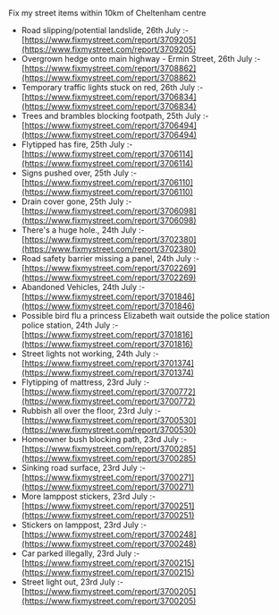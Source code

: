 Fix my street items within 10km of Cheltenham centre

<!-- fix_marker starts -->

- Road slipping/potential landslide, 26th July :- [https://www.fixmystreet.com/report/3709205](https://www.fixmystreet.com/report/3709205)
- Overgrown hedge onto main highway - Ermin Street, 26th July :- [https://www.fixmystreet.com/report/3708862](https://www.fixmystreet.com/report/3708862)
- Temporary traffic lights stuck on red, 26th July :- [https://www.fixmystreet.com/report/3706834](https://www.fixmystreet.com/report/3706834)
- Trees and brambles blocking footpath, 25th July :- [https://www.fixmystreet.com/report/3706494](https://www.fixmystreet.com/report/3706494)
- Flytipped has fire, 25th July :- [https://www.fixmystreet.com/report/3706114](https://www.fixmystreet.com/report/3706114)
- Signs pushed over, 25th July :- [https://www.fixmystreet.com/report/3706110](https://www.fixmystreet.com/report/3706110)
- Drain cover gone, 25th July :- [https://www.fixmystreet.com/report/3706098](https://www.fixmystreet.com/report/3706098)
- There's a huge hole., 24th July :- [https://www.fixmystreet.com/report/3702380](https://www.fixmystreet.com/report/3702380)
- Road safety barrier missing a panel, 24th July :- [https://www.fixmystreet.com/report/3702269](https://www.fixmystreet.com/report/3702269)
- Abandoned Vehicles, 24th July :- [https://www.fixmystreet.com/report/3701846](https://www.fixmystreet.com/report/3701846)
- Possible bird flu a princess Elizabeth wait outside the police station police station, 24th July :- [https://www.fixmystreet.com/report/3701816](https://www.fixmystreet.com/report/3701816)
- Street lights not working, 24th July :- [https://www.fixmystreet.com/report/3701374](https://www.fixmystreet.com/report/3701374)
- Flytipping of mattress, 23rd July :- [https://www.fixmystreet.com/report/3700772](https://www.fixmystreet.com/report/3700772)
- Rubbish all over the floor, 23rd July :- [https://www.fixmystreet.com/report/3700530](https://www.fixmystreet.com/report/3700530)
- Homeowner bush blocking path, 23rd July :- [https://www.fixmystreet.com/report/3700285](https://www.fixmystreet.com/report/3700285)
- Sinking road surface, 23rd July :- [https://www.fixmystreet.com/report/3700271](https://www.fixmystreet.com/report/3700271)
- More lamppost stickers, 23rd July :- [https://www.fixmystreet.com/report/3700251](https://www.fixmystreet.com/report/3700251)
- Stickers on lamppost, 23rd July :- [https://www.fixmystreet.com/report/3700248](https://www.fixmystreet.com/report/3700248)
- Car parked illegally, 23rd July :- [https://www.fixmystreet.com/report/3700215](https://www.fixmystreet.com/report/3700215)
- Street light out, 23rd July :- [https://www.fixmystreet.com/report/3700205](https://www.fixmystreet.com/report/3700205)

<!-- fix_marker ends -->